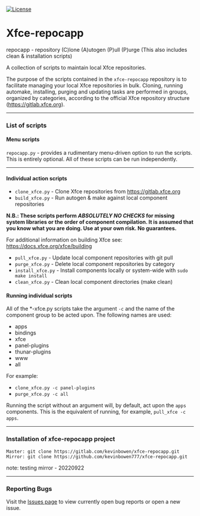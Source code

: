 [![License](https://img.shields.io/badge/License-GPL%20v2-blue.svg)](https://gitlab.com/kevinbowen/xfce-repocapp/-/blob/master/LICENSE)

# Xfce-repocapp

repocapp - repository (C)lone (A)utogen (P)ull (P)urge
              (This also includes clean & installation scripts)

A collection of scripts to maintain local Xfce repositories.

The purpose of the scripts contained in the `xfce-repocapp` repository is to
facilitate managing your local Xfce repositories in bulk.
Cloning, running automake, installing, purging and updating tasks are
performed in groups, organized by categories, according to the official
Xfce repository structure (https://gitlab.xfce.org).

----
### List of scripts
#### Menu scripts
`repocapp.py` - provides a rudimentary menu-driven option to run the scripts.
  This is entirely optional. All of these scripts can be run independently.

----
#### Individual action scripts 

 - `clone_xfce.py` - Clone Xfce repositories from https://gitlab.xfce.org
 - `build_xfce.py` - Run autogen & make against local component repositories
 
**N.B.: These scripts perform _ABSOLUTELY NO CHECKS_ for missing system libraries or the
order of component compilation. It is assumed that you know what you are
doing. Use at your own risk. No guarantees.**
         
For additional information on building Xfce see: https://docs.xfce.org/xfce/building
 - `pull_xfce.py` - Update local component repositories with git pull
 - `purge_xfce.py` - Delete local component repositories by category
 - `install_xfce.py` - Install components locally or system-wide with `sudo make install`
 - `clean_xfce.py` - Clean local component directories (make clean)

#### Running individual scripts
All of the *-xfce.py scripts take the argument `-c` and the name of the 
component group to be acted upon. The following names are used:
 - apps
 - bindings
 - xfce
 - panel-plugins
 - thunar-plugins
 - www
 - all

For example: 
 - `clone_xfce.py -c panel-plugins`
 - `purge_xfce.py -c all`

Running the script without an argument will, by default, act upon the `apps`
components. This is the equivalent of running, for example, `pull_xfce -c apps`.

----

### Installation of xfce-repocapp project

    Master: git clone https://gitlab.com/kevinbowen/xfce-repocapp.git
    Mirror: git clone https://github.com/kevinbowen777/xfce-repocapp.git

note: testing mirror - 20220922

----
### Reporting Bugs

   Visit the [Issues page](https://gitlab.com/kevinbowen/xfce-repocapp/-/issues)
     to view currently open bug reports or open a new issue.
